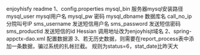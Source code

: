enjoyhisfy readme
1、config.properties
	mysql_bin 服务器mysql安装路径
	mysql_user mysql用户名
	mysql_pw 密码
	mysql_dbname 数据库名
	call_no_ip 分院叫号IP
	sms_username 发送短信用户名
	sms_password 发送短信密码
	sms_productid 发送短信的id
	Hessian 调用地址改为enjoyhisjt域名
2、spring-appctx-dao.xml
	配置数据源
3、若无历史数据，则需要在report_process表中添加一条数据，骗过系统的扎帐拦截。
	规则为status=6，stat_date比昨天大